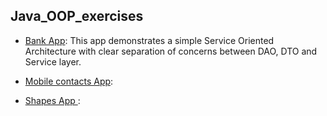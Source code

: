## Java_OOP_exercises



- [Bank App](/bank_app/): This app demonstrates a simple  Service Oriented Architecture with clear separation of concerns between DAO, DTO and Service layer.

- [Mobile contacts App](/mobilecontacts_app/): 

- [Shapes App ](/shapes_app/): 




